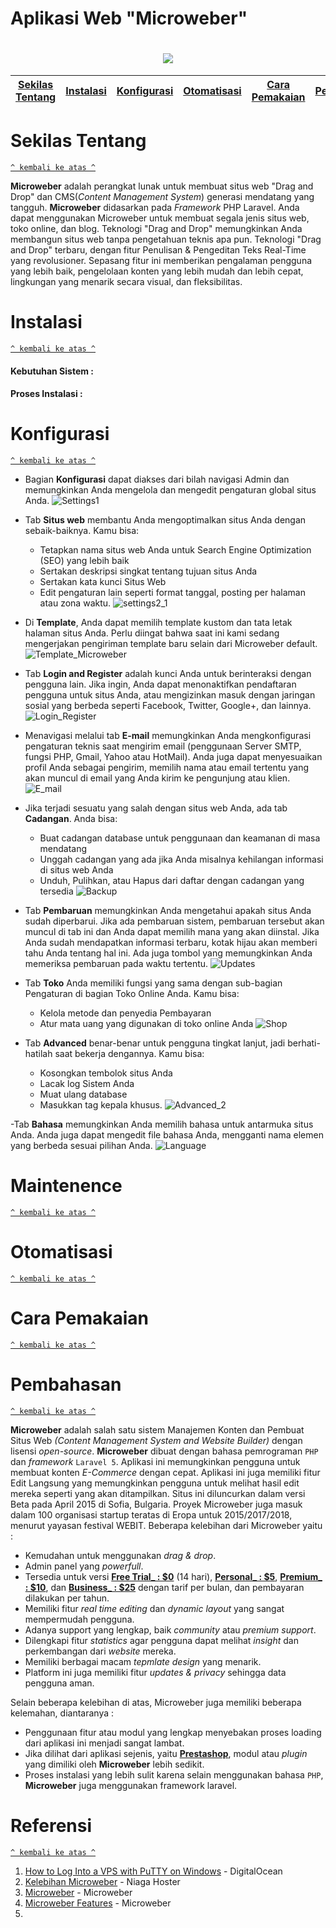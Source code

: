 <h1> Aplikasi Web "Microweber" </h1>
<h1 align="center"><img src="https://images-platform.99static.com/Osfdf6gAS-6ZIH6H0ZEw-qPijZs=/500x500/top/smart/99designs-contests-attachments/25/25852/attachment_25852942"></h1>

[Sekilas Tentang](#sekilas-tentang) | [Instalasi](#instalasi) | [Konfigurasi](#konfigurasi) | [Otomatisasi](#otomatisasi) | [Cara Pemakaian](#cara-pemakaian) | [Pembahasan](#pembahasan) | [Referensi](#referensi)
:---:|:---:|:---:|:---:|:---:|:---:|:---:
  
  
  

  
# Sekilas Tentang
[`^ kembali ke atas ^`](#)

**Microweber** adalah perangkat lunak untuk membuat situs web "Drag and Drop" dan CMS(*Content Management System*) generasi mendatang yang tangguh. **Microweber** didasarkan pada *Framework* PHP Laravel. Anda dapat menggunakan Microweber untuk membuat segala jenis situs web, toko online, dan blog. Teknologi "Drag and Drop" memungkinkan Anda membangun situs web tanpa pengetahuan teknis apa pun. Teknologi "Drag and Drop" terbaru, dengan fitur Penulisan & Pengeditan Teks Real-Time yang revolusioner. Sepasang fitur ini memberikan pengalaman pengguna yang lebih baik, pengelolaan konten yang lebih mudah dan lebih cepat, lingkungan yang menarik secara visual, dan fleksibilitas.


# Instalasi
[`^ kembali ke atas ^`](#)

#### Kebutuhan Sistem :

#### Proses Instalasi :


# Konfigurasi 
[`^ kembali ke atas ^`](#)

- Bagian **Konfigurasi** dapat diakses dari bilah navigasi Admin dan memungkinkan Anda mengelola dan mengedit pengaturan global situs Anda.
  ![Settings1](https://user-images.githubusercontent.com/44494446/111302915-83359a80-8686-11eb-950f-623cef1e093c.png)
  
  
- Tab **Situs web** membantu Anda mengoptimalkan situs Anda dengan sebaik-baiknya. Kamu bisa:
  - Tetapkan nama situs web Anda untuk Search Engine Optimization (SEO) yang lebih baik
  - Sertakan deskripsi singkat tentang tujuan situs Anda
  - Sertakan kata kunci Situs Web
  - Edit pengaturan lain seperti format tanggal, posting per halaman atau zona waktu.
    ![settings2_1](https://user-images.githubusercontent.com/44494446/111302918-83ce3100-8686-11eb-9749-2bd3d094e123.png)
   
   
- Di **Template**, Anda dapat memilih template kustom dan tata letak halaman situs Anda. Perlu diingat bahwa saat ini kami sedang mengerjakan pengiriman template baru selain dari Microweber default.
  ![Template_Microweber](https://user-images.githubusercontent.com/44494446/111302924-84ff5e00-8686-11eb-848b-0be19d5fcecb.png)


- Tab **Login and Register** adalah kunci Anda untuk berinteraksi dengan pengguna lain. Jika ingin, Anda dapat menonaktifkan pendaftaran pengguna untuk situs Anda, atau mengizinkan masuk dengan jaringan sosial yang berbeda seperti Facebook, Twitter, Google+, dan lainnya.
  ![Login_Register](https://user-images.githubusercontent.com/44494446/111302913-83359a80-8686-11eb-9662-dc254a84d35f.png)


- Menavigasi melalui tab **E-mail** memungkinkan Anda mengkonfigurasi pengaturan teknis saat mengirim email (penggunaan Server SMTP, fungsi PHP, Gmail, Yahoo atau HotMail). Anda juga dapat menyesuaikan profil Anda sebagai pengirim, memilih nama atau email tertentu yang akan muncul di email yang Anda kirim ke pengunjung atau klien.
  ![E_mail](https://user-images.githubusercontent.com/44494446/111302905-816bd700-8686-11eb-8f0a-440e355981b3.png)


- Jika terjadi sesuatu yang salah dengan situs web Anda, ada tab **Cadangan**. Anda bisa:
  - Buat cadangan database untuk penggunaan dan keamanan di masa mendatang
  - Unggah cadangan yang ada jika Anda misalnya kehilangan informasi di situs web Anda
  - Unduh, Pulihkan, atau Hapus dari daftar dengan cadangan yang tersedia
  ![Backup](https://user-images.githubusercontent.com/44494446/111302903-816bd700-8686-11eb-9245-12ce1c4fc76c.png)


- Tab **Pembaruan** memungkinkan Anda mengetahui apakah situs Anda sudah diperbarui. Jika ada pembaruan sistem, pembaruan tersebut akan muncul di tab ini dan Anda dapat memilih mana yang akan diinstal. Jika Anda sudah mendapatkan informasi terbaru, kotak hijau akan memberi tahu Anda tentang hal ini. Ada juga tombol yang memungkinkan Anda memeriksa pembaruan pada waktu tertentu.
  ![Updates](https://user-images.githubusercontent.com/44494446/111302893-7fa21380-8686-11eb-82ba-6d0173a45aec.png)


- Tab **Toko** Anda memiliki fungsi yang sama dengan sub-bagian Pengaturan di bagian Toko Online Anda. Kamu bisa:
  - Kelola metode dan penyedia Pembayaran
  - Atur mata uang yang digunakan di toko online Anda
  ![Shop](https://user-images.githubusercontent.com/44494446/111302919-8466c780-8686-11eb-8228-8aeef07dd4c5.png)
  

- Tab **Advanced** benar-benar untuk pengguna tingkat lanjut, jadi berhati-hatilah saat bekerja dengannya. Kamu bisa:
  - Kosongkan tembolok situs Anda
  - Lacak log Sistem Anda
  - Muat ulang database
  - Masukkan tag kepala khusus.
  ![Advanced_2](https://user-images.githubusercontent.com/44494446/111302901-80d34080-8686-11eb-9a67-e5a83fc4719c.png)


-Tab **Bahasa** memungkinkan Anda memilih bahasa untuk antarmuka situs Anda. Anda juga dapat mengedit file bahasa Anda, mengganti nama elemen yang berbeda sesuai pilihan Anda.
  ![Language](https://user-images.githubusercontent.com/44494446/111302912-829d0400-8686-11eb-9bd4-f3583c5ebdcd.png)



# Maintenence 
[`^ kembali ke atas ^`](#)

# Otomatisasi 
[`^ kembali ke atas ^`](#)

# Cara Pemakaian
[`^ kembali ke atas ^`](#)

# Pembahasan
[`^ kembali ke atas ^`](#)

**Microweber** adalah salah satu sistem Manajemen Konten dan Pembuat Situs Web _(Content Management System and Website Builder)_ dengan lisensi _open-source_. **Microweber** dibuat dengan bahasa pemrograman `PHP` dan _framework_ `Laravel 5`. Aplikasi ini memungkinkan pengguna untuk membuat konten _E-Commerce_ dengan cepat. Aplikasi ini juga memiliki fitur Edit Langsung yang memungkinkan pengguna untuk melihat hasil edit mereka seperti yang akan ditampilkan. Situs ini diluncurkan dalam versi Beta pada April 2015 di Sofia, Bulgaria. Proyek Microweber juga masuk dalam 100 organisasi startup teratas di Eropa untuk 2015/2017/2018, menurut yayasan festival WEBIT. Beberapa kelebihan dari Microweber yaitu :
- Kemudahan untuk menggunakan _drag & drop_.
- Admin panel yang _powerfull_.
- Tersedia untuk versi [**Free Trial_ : $0**](https://members.microweber.com/modules/addons/microweber_addon/order/?plan=19) (14 hari), [**Personal_ : $5**](https://members.microweber.com/modules/addons/microweber_addon/order/?plan=32), [**Premium_ : $10**](https://members.microweber.com/modules/addons/microweber_addon/order/?plan=10), dan [**Business_ : $25**](https://members.microweber.com/modules/addons/microweber_addon/order/?plan=11) dengan tarif per bulan, dan pembayaran dilakukan per tahun.
- Memiliki fitur _real time editing_ dan _dynamic layout_ yang sangat mempermudah pengguna.
- Adanya support yang lengkap, baik _community_ atau _premium support_.
- Dilengkapi fitur _statistics_ agar pengguna dapat melihat _insight_ dan perkembangan dari _website_ mereka.
- Memiliki berbagai macam _tepmlate design_ yang menarik. 
- Platform ini juga memiliki fitur _updates & privacy_ sehingga data pengguna aman.

Selain beberapa kelebihan di atas, Microweber juga memiliki beberapa kelemahan, diantaranya :
- Penggunaan fitur atau modul yang lengkap menyebakan proses loading dari aplikasi ini menjadi sangat lambat.
- Jika dilihat dari aplikasi sejenis, yaitu [**Prestashop**](https://www.prestashop.com/), modul atau _plugin_ yang dimiliki oleh **Microweber** lebih sedikit.
- Proses instalasi yang lebih sulit karena selain menggunakan bahasa `PHP`, **Microweber** juga menggunakan framework laravel. 

# Referensi
[`^ kembali ke atas ^`](#)

1. [How to Log Into a VPS with PuTTY on Windows](https://www.digitalocean.com/community/tutorials/how-to-log-into-a-vps-with-putty-windows-users) - DigitalOcean
2. [Kelebihan Microweber](https://www.niagahoster.co.id/blog/cms-laravel-terbaik/#5_Microweber) - Niaga Hoster
3. [Microweber](https://microweber.com) - Microweber
4. [Microweber Features](https://microweber.com/features) - Microweber
5. 
